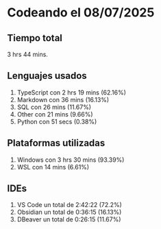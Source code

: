 # Codeando el 08/07/2025

## Tiempo total
3 hrs 44 mins.

## Lenguajes usados
1. TypeScript con 2 hrs 19 mins (62.16%)
1. Markdown con 36 mins (16.13%)
1. SQL con 26 mins (11.67%)
1. Other con 21 mins (9.66%)
1. Python con 51 secs (0.38%)

## Plataformas utilizadas
1. Windows con 3 hrs 30 mins (93.39%)
1. WSL con 14 mins (6.61%)

## IDEs
1. VS Code un total de 2:42:22 (72.2%)
1. Obsidian un total de 0:36:15 (16.13%)
1. DBeaver un total de 0:26:15 (11.67%)
